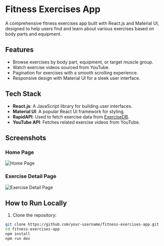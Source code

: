 # Fitness Exercises App

A comprehensive fitness exercises app built with React.js and Material UI, designed to help users find and learn about various exercises based on body parts and equipment.

## Features

- Browse exercises by body part, equipment, or target muscle group.
- Watch exercise videos sourced from YouTube.
- Pagination for exercises with a smooth scrolling experience.
- Responsive design with Material UI for a sleek user interface.

## Tech Stack

- **React.js**: A JavaScript library for building user interfaces.
- **Material UI**: A popular React UI framework for styling.
- **RapidAPI**: Used to fetch exercise data from [ExerciseDB](https://rapidapi.com/justin-WFnsXH_t6/api/exercisedb).
- **YouTube API**: Fetches related exercise videos from YouTube.

## Screenshots

### Home Page
![Home Page](./assets/images/homepage-screenshot.png)

### Exercise Detail Page
![Exercise Detail Page](./assets/images/detail-screenshot.png)

## How to Run Locally

1. Clone the repository:

```bash
git clone https://github.com/your-username/fitness-exercises-app.git
cd fitness-exercises-app
npm install
npm run dev
